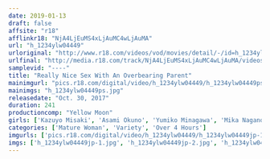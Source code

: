 ```yaml
---
date: 2019-01-13
draft: false
affsite: "r18"
afflinkr18: "NjA4LjEuMS4xLjAuMC4wLjAuMA"
url: "h_1234ylw04449"
urloriginal: "http://www.r18.com/videos/vod/movies/detail/-/id=h_1234ylw04449"
urlfinal: "http://media.r18.com/track/NjA4LjEuMS4xLjAuMC4wLjAuMA/videos/vod/movies/detail/-/id=h_1234ylw04449"
samplevid: "----"
title: "Really Nice Sex With An Overbearing Parent"
mainimgurl: "pics.r18.com/digital/video/h_1234ylw04449/h_1234ylw04449ps.jpg"
mainimgs: "h_1234ylw04449ps.jpg"
releasedate: "Oct. 30, 2017"
duration: 241
productioncomp: "Yellow Moon"
girls: ['Kazuyo Misaki', 'Asami Okuno', 'Yumiko Minagawa', 'Mika Nagano', 'Noriko Uchida', 'Yukari Kohzai', 'Natsuko Iwashita', 'Shizuko Ouchi']
categories: ['Mature Woman', 'Variety', 'Over 4 Hours']
imgurls: ['pics.r18.com/digital/video/h_1234ylw04449/h_1234ylw04449jp-1.jpg', 'pics.r18.com/digital/video/h_1234ylw04449/h_1234ylw04449jp-2.jpg', 'pics.r18.com/digital/video/h_1234ylw04449/h_1234ylw04449jp-3.jpg', 'pics.r18.com/digital/video/h_1234ylw04449/h_1234ylw04449jp-4.jpg', 'pics.r18.com/digital/video/h_1234ylw04449/h_1234ylw04449jp-5.jpg', 'pics.r18.com/digital/video/h_1234ylw04449/h_1234ylw04449jp-6.jpg', 'pics.r18.com/digital/video/h_1234ylw04449/h_1234ylw04449jp-7.jpg', 'pics.r18.com/digital/video/h_1234ylw04449/h_1234ylw04449jp-8.jpg', 'pics.r18.com/digital/video/h_1234ylw04449/h_1234ylw04449jp-9.jpg', 'pics.r18.com/digital/video/h_1234ylw04449/h_1234ylw04449jp-10.jpg', 'pics.r18.com/digital/video/h_1234ylw04449/h_1234ylw04449jp-11.jpg', 'pics.r18.com/digital/video/h_1234ylw04449/h_1234ylw04449jp-12.jpg', 'pics.r18.com/digital/video/h_1234ylw04449/h_1234ylw04449jp-13.jpg', 'pics.r18.com/digital/video/h_1234ylw04449/h_1234ylw04449jp-14.jpg', 'pics.r18.com/digital/video/h_1234ylw04449/h_1234ylw04449jp-15.jpg', 'pics.r18.com/digital/video/h_1234ylw04449/h_1234ylw04449jp-16.jpg', 'pics.r18.com/digital/video/h_1234ylw04449/h_1234ylw04449jp-17.jpg', 'pics.r18.com/digital/video/h_1234ylw04449/h_1234ylw04449jp-18.jpg', 'pics.r18.com/digital/video/h_1234ylw04449/h_1234ylw04449jp-19.jpg', 'pics.r18.com/digital/video/h_1234ylw04449/h_1234ylw04449jp-20.jpg']
imgs: ['h_1234ylw04449jp-1.jpg', 'h_1234ylw04449jp-2.jpg', 'h_1234ylw04449jp-3.jpg', 'h_1234ylw04449jp-4.jpg', 'h_1234ylw04449jp-5.jpg', 'h_1234ylw04449jp-6.jpg', 'h_1234ylw04449jp-7.jpg', 'h_1234ylw04449jp-8.jpg', 'h_1234ylw04449jp-9.jpg', 'h_1234ylw04449jp-10.jpg', 'h_1234ylw04449jp-11.jpg', 'h_1234ylw04449jp-12.jpg', 'h_1234ylw04449jp-13.jpg', 'h_1234ylw04449jp-14.jpg', 'h_1234ylw04449jp-15.jpg', 'h_1234ylw04449jp-16.jpg', 'h_1234ylw04449jp-17.jpg', 'h_1234ylw04449jp-18.jpg', 'h_1234ylw04449jp-19.jpg', 'h_1234ylw04449jp-20.jpg']
---
```


